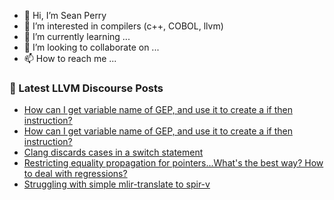 - 👋 Hi, I’m Sean Perry
- 👀 I’m interested in compilers (c++, COBOL, llvm)
- 🌱 I’m currently learning ...
- 💞️ I’m looking to collaborate on ...
- 📫 How to reach me ...

<!---
s66perry/s66perry is a ✨ special ✨ repository because its `README.md` (this file) appears on your GitHub profile.
You can click the Preview link to take a look at your changes.
--->
### 📕 Latest LLVM Discourse Posts

<!-- DISCOURSE-LLVM:START -->
- [How can I get variable name of GEP, and use it to create a if then instruction?](https://discourse.llvm.org/t/how-can-i-get-variable-name-of-gep-and-use-it-to-create-a-if-then-instruction/68410#post_6)
- [How can I get variable name of GEP, and use it to create a if then instruction?](https://discourse.llvm.org/t/how-can-i-get-variable-name-of-gep-and-use-it-to-create-a-if-then-instruction/68410#post_5)
- [Clang discards cases in a switch statement](https://discourse.llvm.org/t/clang-discards-cases-in-a-switch-statement/68615#post_4)
- [Restricting equality propagation for pointers...What&#39;s the best way? How to deal with regressions?](https://discourse.llvm.org/t/restricting-equality-propagation-for-pointers-whats-the-best-way-how-to-deal-with-regressions/68619#post_1)
- [Struggling with simple mlir-translate to spir-v](https://discourse.llvm.org/t/struggling-with-simple-mlir-translate-to-spir-v/68579#post_7)
<!-- DISCOURSE-LLVM:END -->
